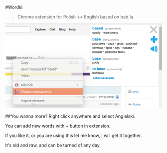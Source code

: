 #Wordki

> Chrome extension for Polish <-> English based on bab.la

![Preview](https://raw.githubusercontent.com/elmccd/wordki-chrome-extension/master/preview.png "Preview")

##You wanna more?
Right click anywhere and select Angielski.

You can add new words with + button in extension.

If you like it, or you are using this let me know, I will get it together.

It's old and raw, and can be turned of any day.
